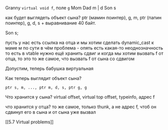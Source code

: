 Granny
`virtual void f`, поле `g`
Mom Dad
m | d
Son
s

как будет выглядеть объект сына?
ptr (мамин поинтер), g, m, ptr (папин поинтер), g, d, s + выравнивание
40 байт.

Son s;

пусть у нас есть ссылка на отца и мы хотим сделать dynamic_cast к маме
м по сути в чём проблема - опять есть какая-то неоднозначность то есть в vtable нужно ещё хранить сдвиг
и когда мы хотим вызвать f от отца, то это то же самое, что вызвать f от сына со сдвигом

Допустим, теперь бабушка виртуальная 

Как теперь выглядит объект сына?

`ptr s, m, ..., ptr m, d, s, ptr g, g`

Что хранится у сына?
virtual offset, virtual top offset, typeinfo, адрес f

что хранится у отца?
то же самое, только thunk, а не адрес f, чтоб он сдвинул его в сына и от сына уже вызвал


[[5.7 Virtual problems]]

